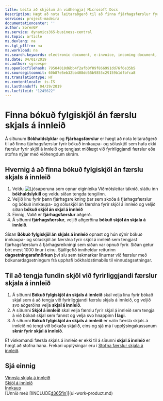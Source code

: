 ```yaml
---
title: Leita að skjölum án viðhengja| Microsoft Docs
Description: Hægt að nota leitaraðgerð til að finna fjárhagsfærslur fyrir bókuð innkaupa- og söluskjöl sem hafa ekki rafræn skjöl á innleið, eins og t.d. innfluttir reikningar.
services: project-madeira
documentationcenter: ''
author: SorenGP
ms.service: dynamics365-business-central
ms.topic: article
ms.devlang: na
ms.tgt_pltfrm: na
ms.workload: na
ms.search.keywords: electronic document, e-invoice, incoming document, OCR, ecommerce, document exchange, import invoice
ms.date: 04/01/2019
ms.author: sgroespe
ms.openlocfilehash: 79504010d6bb4f2afb0f09f866991dd76f6e35b5
ms.sourcegitcommit: 60b87e5eb32bb408dd65b9855c29159b1dfbfca8
ms.translationtype: HT
ms.contentlocale: is-IS
ms.lasthandoff: 04/29/2019
ms.locfileid: "1245622"
---
```

# <a name="find-posted-documents-without-incoming-document-records"></a>Finna bókuð fylgiskjöl án færslu skjals á innleið
Á síðunum **Bókhaldslyklar** og **Fjárhagsfærslur** er hægt að nota leitaraðgerð til að finna fjárhagsfærslur fyrir bókuð innkaupa- og söluskjöl sem hafa ekki færslur fyrir skjöl á innleið og tengjast miðlægt við fyrirliggjandi færslur eða stofna nýjar með viðhengdum skrám.

## <a name="to-find-posted-documents-without-incoming-document-records"></a>Hvernig á að finna bókuð fylgiskjöl án færslu skjals á innleið
1. Veldu ![Ljósaperuna sem opnar eiginleika Viðmótsleitar](media/ui-search/search_small.png "Segðu mér hvað þú vilt gera") táknið, sláðu inn **bókhaldslykill** og veldu síðan tengda tengilinn.
2. Veljið línu fyrir þann fjárhagsreikning þar sem skoða á fjárhagsfærslur og bókuð innkaupa- og söluskjöl án færslna fyrir skjöl á innleið og veljið síðan **bókuð skjöl án skjal á innleið**
3. Einnig, Valið er **fjárhagsfærslur** aðgerð.
4. Á síðunni **fjárhagsfærslur**, veljið aðgerðina **bókuð skjöl án skjala á innleið**.

Síðan **Bókuð fylgiskjöl án skjals á innleið** opnast og hún sýnir bókuð innkaupa- og söluskjöl án færslna fyrir skjöl á innleið sem tengjast fjárhagsfærslum á fjárhagsreikningi sem síðan var opnuð fyrir. Síðan getur birt mest 1000 línur í einu. Sjálfgefið inniheldur reiturinn **dagsetningarafmörkun** því síu sem takmarkar línurnar við færslur með bókunardagsetningum frá upphafi bókhaldstímabils til vinnudagsetningar.

## <a name="to-connect-found-documents-to-existing-incoming-document-records"></a>Til að tengja fundin skjöl við fyrirliggjandi færslur skjala á innleið
1. Á síðunni **Bókuð fylgiskjöl án skjals á innleið** skal velja línu fyrir bókað skjal sem á að tengja við fyrirliggjandi færslu skjals á innleið, og veljið svo aðgerðina velja **skjal á innleið**.
2. Á síðunni **Skjöl á innleið** skal velja færslu fyrir skjal á innleið sem tengja á við bókað skjal sem fannst og velja svo hnappinn **Í lagi**.
3. Á síðunni **Bókuð fylgiskjöl án skjals á innleið** er valin færsla skjals á innleið nú tengt við bókaða skjalið, eins og sjá má í upplýsingakassanum **skrár fyrir skjal á innleið**.

Ef viðkomandi færsla skjals á innleið er ekki til á síðunni **skjal á innleið** er hægt að stofna hana. Frekari upplýsingar eru í [Stofna færslur skjala á innleið](across-how-create-income-document-records.md).

## <a name="see-also"></a>Sjá einnig
[Vinnsla skjala á innleið](across-process-income-documents.md)  
[Skjöl á innleið](across-income-documents.md)  
[Innkaup](purchasing-manage-purchasing.md)  
[Unnið með [!INCLUDE[d365fin](includes/d365fin_md.md)]](ui-work-product.md)
